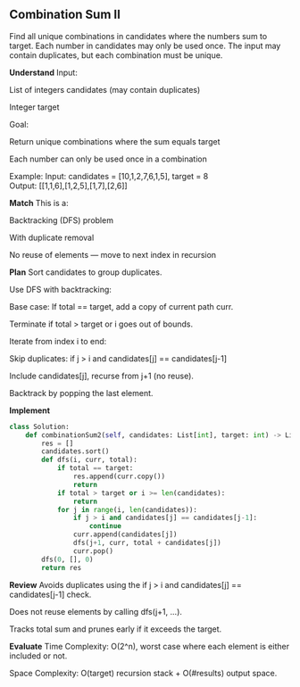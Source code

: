 ## Combination Sum II
Find all unique combinations in candidates where the numbers sum to target. Each number in candidates may only be used once. The input may contain duplicates, but each combination must be unique.

**Understand**
Input:

List of integers candidates (may contain duplicates)

Integer target

Goal:

Return unique combinations where the sum equals target

Each number can only be used once in a combination

Example:
Input: candidates = [10,1,2,7,6,1,5], target = 8  
Output: [[1,1,6],[1,2,5],[1,7],[2,6]]

**Match**
This is a:

Backtracking (DFS) problem

With duplicate removal

No reuse of elements — move to next index in recursion

**Plan**
Sort candidates to group duplicates.

Use DFS with backtracking:

Base case: If total == target, add a copy of current path curr.

Terminate if total > target or i goes out of bounds.

Iterate from index i to end:

Skip duplicates: if j > i and candidates[j] == candidates[j-1]

Include candidates[j], recurse from j+1 (no reuse).

Backtrack by popping the last element.

**Implement**
```python
class Solution:
    def combinationSum2(self, candidates: List[int], target: int) -> List[List[int]]:
        res = []
        candidates.sort()
        def dfs(i, curr, total):
            if total == target:
                res.append(curr.copy())
                return
            if total > target or i >= len(candidates):
                return
            for j in range(i, len(candidates)):
                if j > i and candidates[j] == candidates[j-1]:
                    continue
                curr.append(candidates[j])
                dfs(j+1, curr, total + candidates[j])
                curr.pop()
        dfs(0, [], 0)
        return res
```

**Review**
Avoids duplicates using the if j > i and candidates[j] == candidates[j-1] check.

Does not reuse elements by calling dfs(j+1, ...).

Tracks total sum and prunes early if it exceeds the target.

**Evaluate**
Time Complexity: O(2^n), worst case where each element is either included or not.

Space Complexity: O(target) recursion stack + O(#results) output space.

